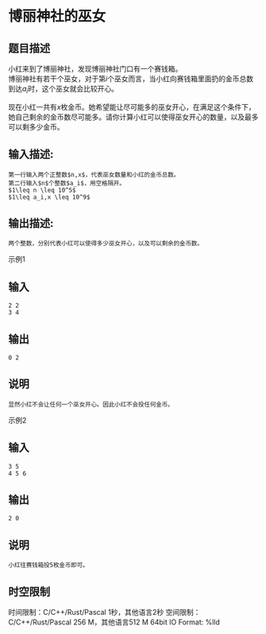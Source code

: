 # 博丽神社的巫女

## 题目描述

小红来到了博丽神社，发现博丽神社门口有一个赛钱箱。  
博丽神社有若干个巫女，对于第$i$个巫女而言，当小红向赛钱箱里面扔的金币总数到达$a_i$时，这个巫女就会比较开心。  
  
现在小红一共有$x$枚金币。她希望能让尽可能多的巫女开心，在满足这个条件下，她自己剩余的金币数尽可能多。请你计算小红可以使得巫女开心的数量，以及最多可以剩多少金币。

## 输入描述:
    
    
    第一行输入两个正整数$n,x$，代表巫女数量和小红的金币总数。  
    第二行输入$n$个整数$a_i$，用空格隔开。  
    $1\leq n \leq 10^5$  
    $1\leq a_i,x \leq 10^9$

## 输出描述:
    
    
    两个整数，分别代表小红可以使得多少巫女开心，以及可以剩余的金币数。

示例1 

## 输入
    
    
    2 2
    3 4

## 输出
    
    
    0 2

## 说明
    
    
    显然小红不会让任何一个巫女开心。因此小红不会投任何金币。

示例2 

## 输入
    
    
    3 5
    4 5 6

## 输出
    
    
    2 0

## 说明
    
    
    小红往赛钱箱投5枚金币即可。


## 时空限制

时间限制：C/C++/Rust/Pascal 1秒，其他语言2秒
空间限制：C/C++/Rust/Pascal 256 M，其他语言512 M
64bit IO Format: %lld